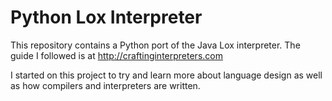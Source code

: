 # Python Lox Interpreter

This repository contains a Python port of the Java Lox interpreter. The guide I followed is at http://craftinginterpreters.com

I started on this project to try and learn more about language design as well as how compilers and interpreters are written.